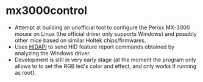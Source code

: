 # mx3000control

* Attempt at building an unofficial tool to configure the Perixx MX-3000 mouse on Linux (the official driver only supports Windows) and possibly other mice based on similar Holtek chips/firmwares.
* Uses [HIDAPI](https://github.com/signal11/hidapi) to send HID feature report commands obtained by analyzing the Windows driver.
* Development is still in very early stage (at the moment the program only allows to to set the RGB led's color and effect, and only works if running as root).
